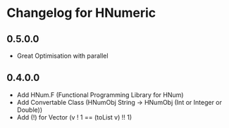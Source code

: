 # Changelog for HNumeric


## 0.5.0.0

* Great Optimisation with parallel

## 0.4.0.0

* Add HNum.F (Functional Programming Library for HNum)
* Add Convertable Class (HNumObj String -> HNumObj (Int or Integer or Double))
* Add (!) for Vector (v ! 1 == (toList v) !! 1)
